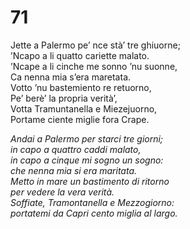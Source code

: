 # 71
  
Jette a Palermo pe’ nce stà’ tre ghiuorne;  
’Ncapo a li quatto cariette malato.  
’Ncape a li cinche me sonno ’nu suonne,  
Ca nenna mia s’era maretata.  
Votto ’nu bastemiento re retuorno,  
Pe’ berè’ la propria verità’,  
Votta Tramuntanella e Miezejuorno,  
Portame ciente miglie fora Crape.

*Andai a Palermo per starci tre giorni;  
in capo a quattro caddi malato,  
in capo a cinque mi sogno un sogno:  
che nenna mia si era maritata.  
Metto in mare un bastimento di ritorno  
per vedere la vera verità.  
Soffiate, Tramontanella e Mezzogiorno:  
portatemi da Capri cento miglia al largo.*


